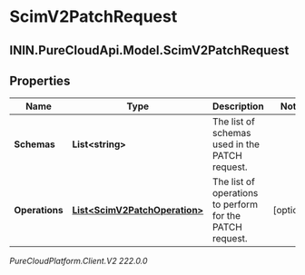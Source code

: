 # ScimV2PatchRequest

## ININ.PureCloudApi.Model.ScimV2PatchRequest

## Properties

|Name | Type | Description | Notes|
|------------ | ------------- | ------------- | -------------|
| **Schemas** | **List&lt;string&gt;** | The list of schemas used in the PATCH request. | |
| **Operations** | [**List&lt;ScimV2PatchOperation&gt;**](ScimV2PatchOperation) | The list of operations to perform for the PATCH request. | [optional] |



_PureCloudPlatform.Client.V2 222.0.0_
